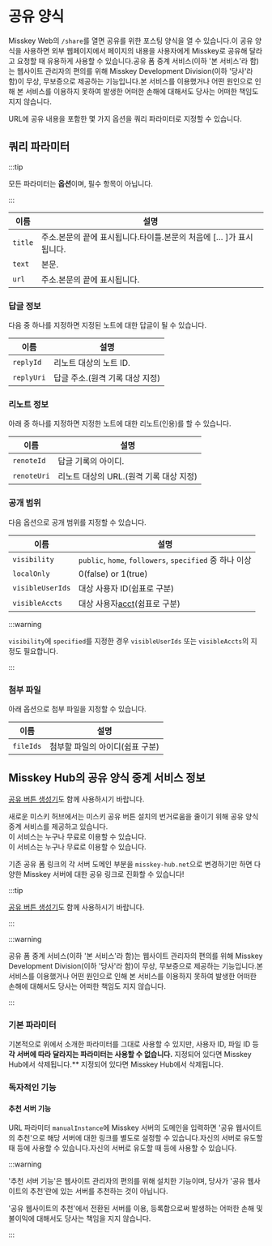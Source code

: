 # 공유 양식

Misskey Web의 `/share`를 열면 공유를 위한 포스팅 양식을 열 수 있습니다.이 공유 양식을 사용하면 외부 웹페이지에서 페이지의 내용을 사용자에게 Misskey로 공유해 달라고 요청할 때 유용하게 사용할 수 있습니다.공유 폼 중계 서비스(이하 '본 서비스'라 함)는 웹사이트 관리자의 편의를 위해 Misskey Development Division(이하 '당사'라 함)이 무상, 무보증으로 제공하는 기능입니다.본 서비스를 이용했거나 어떤 원인으로 인해 본 서비스를 이용하지 못하여 발생한 어떠한 손해에 대해서도 당사는 어떠한 책임도 지지 않습니다.

URL에 공유 내용을 포함한 몇 가지 옵션을 쿼리 파라미터로 지정할 수 있습니다.

## 쿼리 파라미터

:::tip

모든 파라미터는 **옵션**이며, 필수 항목이 아닙니다.

:::

| 이름      | 설명                                                                                                                                                           |
| ------- | ------------------------------------------------------------------------------------------------------------------------------------------------------------ |
| `title` | 주소.본문의 끝에 표시됩니다.타이틀.본문의 처음에 [… ]가 표시됩니다. |
| `text`  | 본문.                                                                                                                                          |
| `url`   | 주소.본문의 끝에 표시됩니다.                                                                                                             |

### 답글 정보

다음 중 하나를 지정하면 지정된 노트에 대한 답글이 될 수 있습니다.

| 이름         | 설명                                                     |
| ---------- | ------------------------------------------------------ |
| `replyId`  | 리노트 대상의 노트 ID.                         |
| `replyUri` | 답글 주소.(원격 기록 대상 지정) |

### 리노트 정보

아래 중 하나를 지정하면 지정한 노트에 대한 리노트(인용)를 할 수 있습니다.

| 이름          | 설명                                                           |
| ----------- | ------------------------------------------------------------ |
| `renoteId`  | 답글 기록의 아이디.                                  |
| `renoteUri` | 리노트 대상의 URL.(원격 기록 대상 지정) |

### 공개 범위

다음 옵션으로 공개 범위를 지정할 수 있습니다.

| 이름               | 설명                                                                   |
| ---------------- | -------------------------------------------------------------------- |
| `visibility`     | `public`, `home`, `followers`, `specified` 중 하나 이상                   |
| `localOnly`      | 0(false) or 1(true)            |
| `visibleUserIds` | 대상 사용자 ID(쉼표로 구분)                                 |
| `visibleAccts`   | 대상 사용자[acct](../resources/glossary/#acct)(쉼표로 구분) |

:::warning

`visibility`에 `specified`를 지정한 경우 `visibleUserIds` 또는 `visibleAccts`의 지정도 필요합니다.

:::

### 첨부 파일

아래 옵션으로 첨부 파일을 지정할 수 있습니다.

| 이름        | 설명                                    |
| --------- | ------------------------------------- |
| `fileIds` | 첨부할 파일의 아이디(쉼표 구분) |

## Misskey Hub의 공유 양식 중계 서비스 정보

[공유 버튼 생성기](/tools/share-link-generator/)도 함께 사용하시기 바랍니다.

새로운 미스키 허브에서는 미스키 공유 버튼 설치의 번거로움을 줄이기 위해 공유 양식 중계 서비스를 제공하고 있습니다.\
이 서비스는 누구나 무료로 이용할 수 있습니다.\
이 서비스는 누구나 무료로 이용할 수 있습니다.

기존 공유 폼 링크의 각 서버 도메인 부분을 `misskey-hub.net`으로 변경하기만 하면 다양한 Misskey 서버에 대한 공유 링크로 진화할 수 있습니다!

:::tip

[공유 버튼 생성기](/tools/share-link-generator/)도 함께 사용하시기 바랍니다.

:::

:::warning

공유 폼 중계 서비스(이하 '본 서비스'라 함)는 웹사이트 관리자의 편의를 위해 Misskey Development Division(이하 '당사'라 함)이 무상, 무보증으로 제공하는 기능입니다.본 서비스를 이용했거나 어떤 원인으로 인해 본 서비스를 이용하지 못하여 발생한 어떠한 손해에 대해서도 당사는 어떠한 책임도 지지 않습니다.

:::

### 기본 파라미터

기본적으로 위에서 소개한 파라미터를 그대로 사용할 수 있지만, 사용자 ID, 파일 ID 등 **각 서버에 따라 달라지는 파라미터는 사용할 수 없습니다.** 지정되어 있다면 Misskey Hub에서 삭제됩니다.\*\* 지정되어 있다면 Misskey Hub에서 삭제됩니다.

### 독자적인 기능

#### 추천 서버 기능

URL 파라미터 `manualInstance`에 Misskey 서버의 도메인을 입력하면 '공유 웹사이트의 추천'으로 해당 서버에 대한 링크를 별도로 설정할 수 있습니다.자신의 서버로 유도할 때 등에 사용할 수 있습니다.자신의 서버로 유도할 때 등에 사용할 수 있습니다.

:::warning

'추천 서버 기능'은 웹사이트 관리자의 편의를 위해 설치한 기능이며, 당사가 '공유 웹사이트의 추천'란에 있는 서버를 추천하는 것이 아닙니다.

'공유 웹사이트의 추천'에서 전환된 서버를 이용, 등록함으로써 발생하는 어떠한 손해 및 불이익에 대해서도 당사는 책임을 지지 않습니다.

:::
